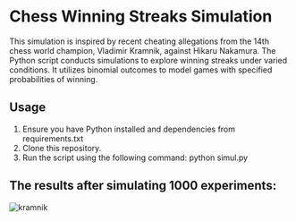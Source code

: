 # Chess Winning Streaks Simulation

This simulation is inspired by recent cheating allegations from the 14th chess world champion, Vladimir Kramnik, against Hikaru Nakamura. The Python script conducts simulations to explore winning streaks under varied conditions. It utilizes binomial outcomes to model games with specified probabilities of winning.

## Usage

1. Ensure you have Python installed and dependencies from requirements.txt
2. Clone this repository.
3. Run the script using the following command: python simul.py

## The results after simulating 1000 experiments:

![kramnik](https://github.com/nervozny/kramnik-nakamura/assets/102557512/6a4ac08e-9684-4fcf-b2cb-db18fe1598a5)

